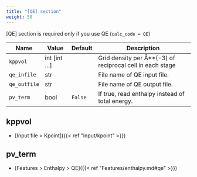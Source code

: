 ```yaml
---
title: "[QE] section"
weight: 50
---
```


[QE] section is required only if you use QE (`calc_code = QE`)

| Name | Value | Default | Description |
| ---- | ----- | ------- | ----------- |
| `kppvol` | int [int ...] |  | Grid density per Å**(-3) of reciprocal cell in each stage |
| `qe_infile` | str |  | File name of QE input file. |
| `qe_outfile` | str |  | File name of QE output file. |
| `pv_term` | bool | `False` | If true, read enthalpy instead of total energy. |

## kppvol
- [Input file > Kpoint]({{< ref "input/kpoint" >}})

## pv_term
- [Features > Enthalpy > QE]({{< ref "Features/enthalpy.md#qe" >}})
